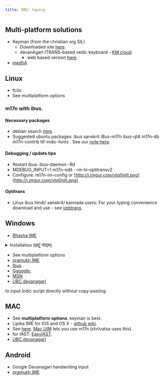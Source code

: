```yaml
---
title: IME/ typing
---
```


## Multi-platform solutions
- Keyman (from the christian org SIL)
  - Downloaded site [here](https://keyman.com/).
  - devanAgarI ITRANS-based vedic keyboard - [KM cloud](https://keyman.com/keyboards/itrans_devanagari_sanskrit_vedic).
    - web based version [here](https://sanskritdocuments.org/learning_tools/sanskritvedic.html).
- [medhA](https://github.com/lalitaalaalitah/medhA-keyboard_layout)

## Linux
- fcitx
- See multiplatform options

### m17n with ibus.

#### Necessary packages
- debian search [here](https://packages.debian.org/search?searchon=names&keywords=m17n).
- Suggested ubuntu packages: ibus sanskrit iBus-m17n ibus-qt4 m17n-db m17n-contrib ttf-indic-fonts . See our [note here](https://sites.google.com/site/sanskritcode/optitrans).

#### Debugging / update tips

- Restart ibus:  ibus-daemon -Rd
- MDEBUG_INPUT=1 m17n-edit --im hi-optitransv2
- Configure: m17n-im-config or [http://i.imgur.com/vtq0njh.png](http://i.imgur.com/vtq0njh.png)

#### Optitrans
- Linux ibus hindi/ sanskrit/ kannada users: For your typing convenience download and use - see [optitrans](optitrans.md).

## Windows

- [Bhasha IME](https://sites.google.com/site/bhashaime/)

<details><summary>Installation (द्रष्टुं नोद्यम्)</summary>

- Download the zip file provided at the bottom of the page [Bhasha IME](https://sites.google.com/site/bhashaime/) 
- Extract that folder/ directory to C:\Program Files\bhashaime
- Run the file named BhashaIME-RunMe.vbs from the above folder. You will get some green square in the taskbar (the bottom part of the screen, where time, date etc.. are shown). You can click on it, select devanAgarI there. Then type.
- Also read BhashaIME User Reference 742.pdf (from the same folder) to understand how various letters are typed.

Some helpful images:

![](../images/bhAShA_IME_contents.png)
{title="" class="thumbnail"}
</details>



- See multiplatform options
- [pramukh IME](https://www.pramukhime.com/)
- [Ibus](http://en.wikipedia.org/wiki/Intelligent_Input_Bus)
- [Ggoogle](http://www.google.com/ime/transliteration/), 
- [MSN](http://specials.msn.co.in/ilit/WebEmbed.aspx?language=Kannada)
- [UBC devanagarI](https://ubcsanskrit.ca/keyboards.html)
  
to input Indic script directly without copy-pasting.

## MAC

- See **multiplatform options**. keyman is best.
- Lipika IME for IOS and OS X - [github wiki](https://github.com/ratreya/lipika-ime).
- See [here](http://www.hpnadig.net/blog/typing-kannada-mac-uim-and-m17n-mac-os-x).  [Mac UIM](https://github.com/e-kato/macuim/) lets you use m17n (shrIvatsa uses this).
- for IAST: [EasyIAST](https://shreevatsa.wordpress.com/2013/01/22/a-better-keyboard-layout-for-typing-iast-on-mac-os-x-based-on-easyunicode/).
- [UBC devanagarI](https://ubcsanskrit.ca/keyboards.html)

## Android
- Google Devanagari handwriting input
- [pramukh IME](https://www.pramukhime.com/)
